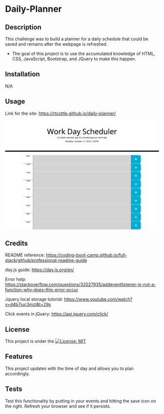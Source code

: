 # Daily-Planner

## Description

This challenge was to build a planner for a daily schedule that could be saved and remains after the webpage is refreshed.

- The goal of this project is to use the accumulated knowledge of HTML, CSS, JavaScript, Bootstrap, and JQuery to make this happen.

## Installation

N/A

## Usage

Link for the site: https://rtcottle.github.io/daily-planner/

![alt text](./screenshot.png)

## Credits

README reference: https://coding-boot-camp.github.io/full-stack/github/professional-readme-guide

day.js guide: https://day.js.org/en/

Error help: https://stackoverflow.com/questions/32027935/addeventlistener-is-not-a-function-why-does-this-error-occur

Jquery local storage tutorial: https://www.youtube.com/watch?v=d4b7iuc3mzI&t=29s

Click events in jQuery: https://api.jquery.com/click/

## License

This project is under the [![License: MIT](https://img.shields.io/badge/License-MIT-yellow.svg)](./LICENSE)

## Features

This project updates with the time of day and allows you to plan accordingly.

## Tests

Test this functionality by putting in your events and hitting the save icon on the right. Refresh your browser and see if it persists.
